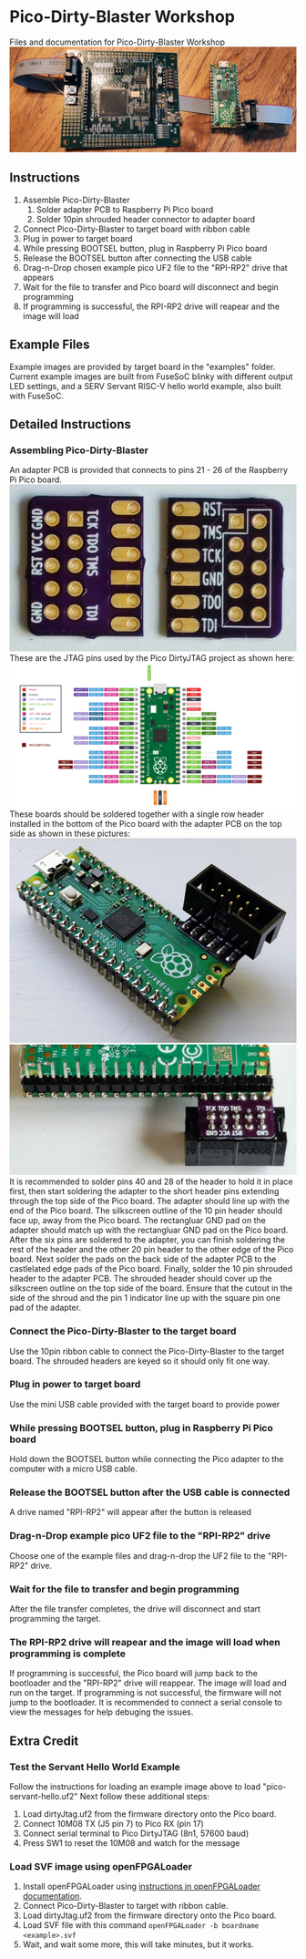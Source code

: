 # Pico-Dirty-Blaster Workshop
Files and documentation for Pico-Dirty-Blaster Workshop
![MAX10 10M08 Evaluation Kit connected to Pico-Dirty-Blaster](./img/pico-dirty-blaster-connected.jpg)

## Instructions

 1. Assemble Pico-Dirty-Blaster
    1. Solder adapter PCB to Raspberry Pi Pico board
    2. Solder 10pin shrouded header connector to adapter board
 2. Connect Pico-Dirty-Blaster to target board with ribbon cable
 3. Plug in power to target board
 4. While pressing BOOTSEL button, plug in Raspberry Pi Pico board
 5. Release the BOOTSEL button after connecting the USB cable
 6. Drag-n-Drop chosen example pico UF2 file to the "RPI-RP2" drive that appears
 7. Wait for the file to transfer and Pico board will disconnect and begin programming
 8. If programming is successful, the RPI-RP2 drive will reapear and the image will load

## Example Files
Example images are provided by target board in the "examples" folder.  Current example images are built from FuseSoC blinky with different output LED settings, and a SERV Servant RISC-V hello world example, also built with FuseSoC.

## Detailed Instructions

### Assembling Pico-Dirty-Blaster
An adapter PCB is provided that connects to pins 21 - 26 of the Raspberry Pi Pico board.  
![Front and back of adapter PCB](./img/th-pcb-front-back.jpg)
These are the JTAG pins used by the Pico DirtyJTAG project as shown here:
![Pico DirtyJTAG Pinout Diagram](./img/detailed_pinout.png)
These boards should be soldered together with a single row header installed in the bottom of the Pico board with the adapter PCB on the top side as shown in these pictures:
![Top view of assembly](./img/th-top.jpg)
![Bottom view of assembly](./img/th-bottom.jpg)
It is recommended to solder pins 40 and 28 of the header to hold it in place first, then start soldering the adapter to the short header pins extending through the top side of the Pico board.  The adapter should line up with the end of the Pico board.  The silkscreen outline of the 10 pin header should face up, away from the Pico board.  The rectangluar GND pad on the adapter should match up with the rectangluar GND pad on the Pico board.
After the six pins are soldered to the adapter, you can finish soldering the rest of the header and the other 20 pin header to the other edge of the Pico board.
Next solder the pads on the back side of the adapter PCB to the castlelated edge pads of the Pico board.
Finally, solder the 10 pin shrouded header to the adapter PCB.  The shrouded header should cover up the silkscreen outline on the top side of the board.  Ensure that the cutout in the side of the shroud and the pin 1 indicator line up with the square pin one pad of the adapter.

### Connect the Pico-Dirty-Blaster to the target board
Use the 10pin ribbon cable to connect the Pico-Dirty-Blaster to the target board.  The shrouded headers are keyed so it should only fit one way.

### Plug in power to target board
Use the mini USB cable provided with the target board to provide power

### While pressing BOOTSEL button, plug in Raspberry Pi Pico board
Hold down the BOOTSEL button while connecting the Pico adapter to the computer with a micro USB cable.

### Release the BOOTSEL button after the USB cable is connected
A drive named "RPI-RP2" will appear after the button is released

### Drag-n-Drop example pico UF2 file to the "RPI-RP2" drive
Choose one of the example files and drag-n-drop the UF2 file to the "RPI-RP2" drive.

### Wait for the file to transfer and begin programming
After the file transfer completes, the drive will disconnect and start programming the target.

### The RPI-RP2 drive will reapear and the image will load when programming is complete
If programming is successful, the Pico board will jump back to the bootloader and the "RPI-RP2" drive will reappear.  The image will load and run on the target.
If programming is not successful, the firmware will not jump to the bootloader.  It is recommended to connect a serial console to view the messages for help debuging the issues.

## Extra Credit

### Test the Servant Hello World Example

Follow the instructions for loading an example image above to load "pico-servant-hello.uf2"
Next follow these additional steps:
 1. Load dirtyJtag.uf2 from the firmware directory onto the Pico board.
 2. Connect 10M08 TX (J5 pin 7) to Pico RX (pin 17)
 3. Connect serial terminal to Pico DirtyJTAG (8n1, 57600 baud)
 4. Press SW1 to reset the 10M08 and watch for the message

 ### Load SVF image using openFPGALoader

 1. Install openFPGALoader using [instructions in openFPGALoader documentation](https://trabucayre.github.io/openFPGALoader/guide/install.html). 
 2. Connect Pico-Dirty-Blaster to target with ribbon cable.
 3. Load dirtyJtag.uf2 from the firmware directory onto the Pico board.
 4. Load SVF file with this command ```openFPGALoader -b boardname <example>.svf```
 5. Wait, and wait some more, this will take minutes, but it works.


